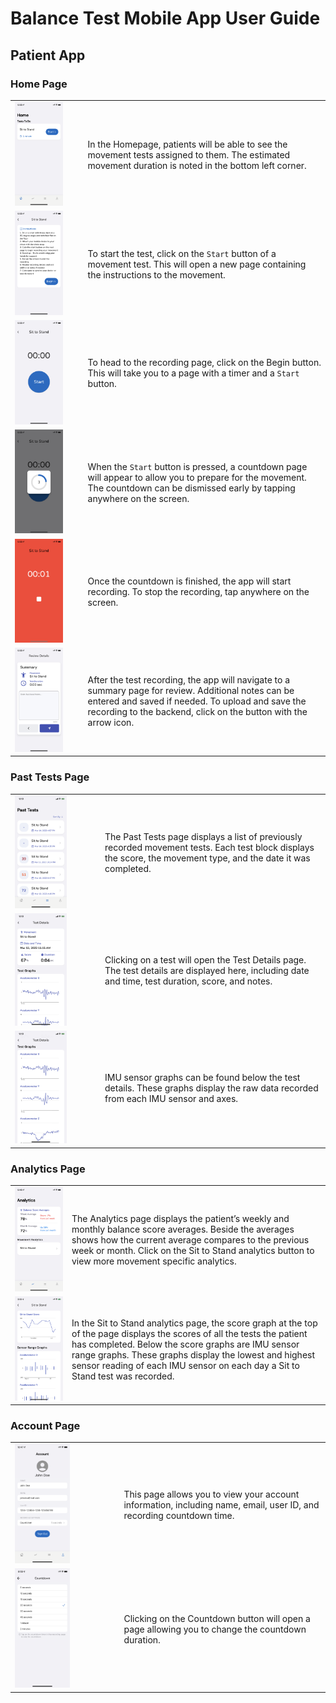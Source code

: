 # Balance Test Mobile App User Guide

## Patient App

### Home Page

|   |   |
|---|---|
|<img src="../assets/new_test_page.PNG" width="75%">| In the Homepage, patients will be able to see the movement tests assigned to them. The estimated movement duration is noted in the bottom left corner. |
|<img src="../assets/instructions_page.PNG" width="75%">| To start the test, click on the `Start` button of a movement test. This will open a new page containing the instructions to the movement. |
|<img src="../assets/recording_page.PNG" width="75%">| To head to the recording page, click on the Begin button. This will take you to a page with a timer and a `Start` button. |
|<img src="../assets/recording_countdown.PNG" width="75%">| When the `Start` button is pressed, a countdown page will appear to allow you to prepare for the movement. The countdown can be dismissed early by tapping anywhere on the screen. |
|<img src="../assets/recording_in_progress.PNG" width="75%">| Once the countdown is finished, the app will start recording. To stop the recording, tap anywhere on the screen. |
|<img src="../assets/test_summary_page.PNG" width="75%">| After the test recording, the app will navigate to a summary page for review. Additional notes can be entered and saved if needed. To upload and save the recording to the backend, click on the button with the arrow icon. |


>

### Past Tests Page

|   |   |
|---|---|
|<img src="../assets/past_tests_page.PNG" width="64%">| The Past Tests page displays a list of previously recorded movement tests. Each test block displays the score, the movement type, and the date it was completed. |
|<img src="../assets/test_details_page.PNG" width="64%">| Clicking on a test will open the Test Details page. The test details are displayed here, including date and time, test duration, score, and notes. | 
|<img src="../assets/test_graphs.PNG" width="64%">| IMU sensor graphs can be found below the test details. These graphs display the raw data recorded from each IMU sensor and axes.|


### Analytics Page

|   |   |
|---|---|
|<img src="../assets/analytics_page.PNG" width="100%">|The Analytics page displays the patient’s weekly and monthly balance score averages. Beside the averages shows how the current average compares to the previous week or month. Click on the Sit to Stand analytics button to view more movement specific analytics. |
|<img src="../assets/sit_to_stand_graphs.PNG" width="100%"> | In the Sit to Stand analytics page, the score graph at the top of the page displays the scores of all the tests the patient has completed. Below the score graphs are IMU sensor range graphs. These graphs display the lowest and highest sensor reading of each IMU sensor on each day a Sit to Stand test was recorded. |


### Account Page 

|   |   |
|---|---|
|<img src="../assets/account_page.PNG" width="55%">| This page allows you to view your account information, including name, email, user ID, and recording countdown time. |
|<img src="../assets/countdown_selection.PNG" width="55%">| Clicking on the Countdown button will open a page allowing you to change the countdown duration. |

